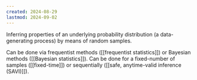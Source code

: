 ```yaml
---
created: 2024-08-29
lastmod: 2024-09-02
---
```

Inferring properties of an underlying probability distribution (a data-generating process) by means of random samples. 

Can be done via frequentist methods ([[frequentist statistics]]) or Bayesian methods ([[Bayesian statistics]]). Can be done for a fixed-number of samples ([[fixed-time]]) or sequentially ([[safe, anytime-valid inference (SAVI)]]). 